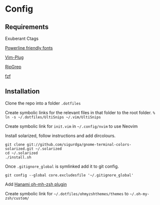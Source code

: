 # Config

## Requirements

Exuberant Ctags

[Powerline friendly fonts](https://github.com/powerline/fonts)

[Vim-Plug](https://github.com/junegunn/vim-plug)

[RipGrep](https://github.com/BurntSushi/ripgrep)

[fzf](https://github.com/junegunn/fzf)

## Installation

Clone the repo into a folder `.dotfiles`

Create symbolic links for the relevant files in that folder to the root folder.
`% ln -s ~/.dotfiles/UltiSnips ~/.vim/UltiSnips`

Create symbolic link for `init.vim` in `~/.config/nvim` to use Neovim

Install solarized, follow instructions and add dircolours.
```
git clone git://github.com/sigurdga/gnome-terminal-colors-solarized.git ~/.solarized
cd ~/.solarized
./install.sh
```

Once `.gitignore_global` is symlinked add it to git config.

`git config --global core.excludesfile '~/.gitignore_global'`

Add [Hanami oh-mh-zsh plugin](https://github.com/davydovanton/hanami-zsh)

Create symbolic link for `~/.dotfiles/ohmyzshthemes/themes` to `~/.oh-my-zsh/custom/`
